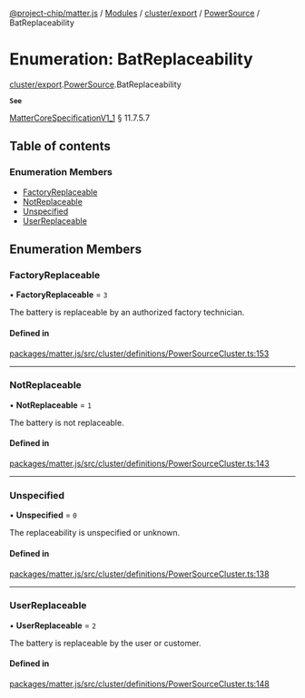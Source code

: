 [@project-chip/matter.js](../README.md) / [Modules](../modules.md) / [cluster/export](../modules/cluster_export.md) / [PowerSource](../modules/cluster_export.PowerSource.md) / BatReplaceability

# Enumeration: BatReplaceability

[cluster/export](../modules/cluster_export.md).[PowerSource](../modules/cluster_export.PowerSource.md).BatReplaceability

**`See`**

[MatterCoreSpecificationV1_1](../interfaces/spec_export.MatterCoreSpecificationV1_1.md) § 11.7.5.7

## Table of contents

### Enumeration Members

- [FactoryReplaceable](cluster_export.PowerSource.BatReplaceability.md#factoryreplaceable)
- [NotReplaceable](cluster_export.PowerSource.BatReplaceability.md#notreplaceable)
- [Unspecified](cluster_export.PowerSource.BatReplaceability.md#unspecified)
- [UserReplaceable](cluster_export.PowerSource.BatReplaceability.md#userreplaceable)

## Enumeration Members

### FactoryReplaceable

• **FactoryReplaceable** = ``3``

The battery is replaceable by an authorized factory technician.

#### Defined in

[packages/matter.js/src/cluster/definitions/PowerSourceCluster.ts:153](https://github.com/project-chip/matter.js/blob/c15b1068/packages/matter.js/src/cluster/definitions/PowerSourceCluster.ts#L153)

___

### NotReplaceable

• **NotReplaceable** = ``1``

The battery is not replaceable.

#### Defined in

[packages/matter.js/src/cluster/definitions/PowerSourceCluster.ts:143](https://github.com/project-chip/matter.js/blob/c15b1068/packages/matter.js/src/cluster/definitions/PowerSourceCluster.ts#L143)

___

### Unspecified

• **Unspecified** = ``0``

The replaceability is unspecified or unknown.

#### Defined in

[packages/matter.js/src/cluster/definitions/PowerSourceCluster.ts:138](https://github.com/project-chip/matter.js/blob/c15b1068/packages/matter.js/src/cluster/definitions/PowerSourceCluster.ts#L138)

___

### UserReplaceable

• **UserReplaceable** = ``2``

The battery is replaceable by the user or customer.

#### Defined in

[packages/matter.js/src/cluster/definitions/PowerSourceCluster.ts:148](https://github.com/project-chip/matter.js/blob/c15b1068/packages/matter.js/src/cluster/definitions/PowerSourceCluster.ts#L148)
